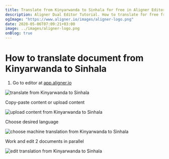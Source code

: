```yaml
---
title: Translate from Kinyarwanda to Sinhala for free in Aligner Editor
description: Aligner Dual Editor Tutorial. How to translate for free from Kinyarwanda to Sinhala. Aligner is multilingual document management platform. 
ogImage: "https://www.aligner.io/images/aligner-logo.png"
date: 2020-05-06T07:09:21+03:00
image: ../images/aligner-logo.png
onBlog: true
---
```


# How to translate document from Kinyarwanda to Sinhala

1. Go to editor at [app.aligner.io](https://app.aligner.io "Aligner App web page")

![translate from Kinyarwanda to Sinhala](../aligner-blank-editor.png "translate from Kinyarwanda to Sinhala")

Copy-paste content or upload content

![upload content from Kinyarwanda to Sinhala](../aligner-uploaded-document.png "upload content from Kinyarwanda to Sinhala")

Choose desired language

![choose machine translation from Kinyarwanda to Sinhala](../aligner-language-dropdown.png "choose machine translation from Kinyarwanda to Sinhala")

Work and edit 2 documents in parallel

![edit translation from Kinyarwanda to Sinhala](../aligner-double-sitded-editor.png "edit translation from Kinyarwanda to Sinhala")

